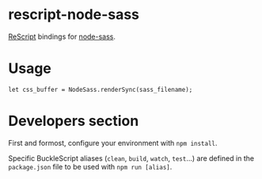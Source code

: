 # rescript-node-sass

[ReScript](https://rescript-lang.org) bindings for [node-sass](https://github.com/sass/node-sass).

# Usage

```reasonml
let css_buffer = NodeSass.renderSync(sass_filename);
```

# Developers section

First and formost, configure your environment with `npm install`.

Specific BuckleScript aliases (`clean`, `build`, `watch`, `test`...) are defined
in the `package.json` file to be used with `npm run [alias]`.
